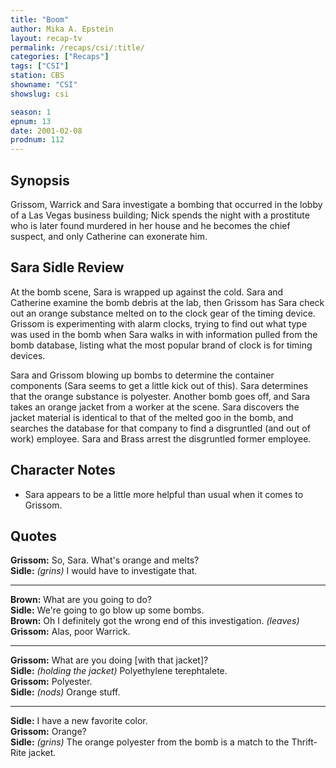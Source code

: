 ```yaml
---
title: "Boom"
author: Mika A. Epstein
layout: recap-tv
permalink: /recaps/csi/:title/
categories: ["Recaps"]
tags: ["CSI"]
station: CBS
showname: "CSI"
showslug: csi

season: 1  
epnum: 13
date: 2001-02-08
prodnum: 112  
---
```


## Synopsis

Grissom, Warrick and Sara investigate a bombing that occurred in the lobby of a Las Vegas business building; Nick spends the night with a prostitute who is later found murdered in her house and he becomes the chief suspect, and only Catherine can exonerate him.

## Sara Sidle Review

At the bomb scene, Sara is wrapped up against the cold. Sara and Catherine examine the bomb debris at the lab, then Grissom has Sara check out an orange substance melted on to the clock gear of the timing device. Grissom is experimenting with alarm clocks, trying to find out what type was used in the bomb when Sara walks in with information pulled from the bomb database, listing what the most popular brand of clock is for timing devices.

Sara and Grissom blowing up bombs to determine the container components (Sara seems to get a little kick out of this). Sara determines that the orange substance is polyester. Another bomb goes off, and Sara takes an orange jacket from a worker at the scene. Sara discovers the jacket material is identical to that of the melted goo in the bomb, and searches the database for that company to find a disgruntled (and out of work) employee. Sara and Brass arrest the disgruntled former employee.

## Character Notes

* Sara appears to be a little more helpful than usual when it comes to Grissom.

## Quotes

**Grissom:** So, Sara. What's orange and melts?  
**Sidle:** _(grins)_ I would have to investigate that.  

- - -

**Brown:** What are you going to do?  
**Sidle:** We're going to go blow up some bombs.  
**Brown:** Oh I definitely got the wrong end of this investigation. _(leaves)_  
**Grissom:** Alas, poor Warrick.  

- - -

**Grissom:** What are you doing [with that jacket]?  
**Sidle:** _(holding the jacket)_ Polyethylene terephtalete.  
**Grissom:** Polyester.  
**Sidle:** _(nods)_ Orange stuff.  

- - -

**Sidle:** I have a new favorite color.  
**Grissom:** Orange?  
**Sidle:** _(grins)_ The orange polyester from the bomb is a match to the Thrift-Rite jacket.


